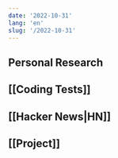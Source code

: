 ```yaml
---
date: '2022-10-31'
lang: 'en'
slug: '/2022-10-31'
---
```


## Personal Research

## [[Coding Tests]]

## [[Hacker News|HN]]

## [[Project]]
